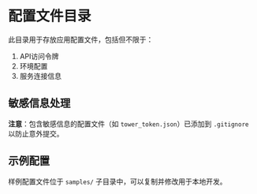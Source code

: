 # 配置文件目录

此目录用于存放应用配置文件，包括但不限于：

1. API访问令牌
2. 环境配置
3. 服务连接信息

## 敏感信息处理

**注意**：包含敏感信息的配置文件（如 `tower_token.json`）已添加到 `.gitignore` 以防止意外提交。

## 示例配置

样例配置文件位于 `samples/` 子目录中，可以复制并修改用于本地开发。
